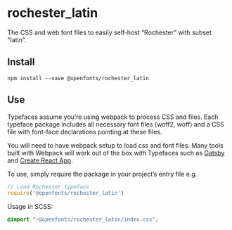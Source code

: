 
# rochester_latin

The CSS and web font files to easily self-host “Rochester” with subset "latin".

## Install

`npm install --save @openfonts/rochester_latin`

## Use

Typefaces assume you’re using webpack to process CSS and files. Each typeface
package includes all necessary font files (woff2, woff) and a CSS file with
font-face declarations pointing at these files.

You will need to have webpack setup to load css and font files. Many tools built
with Webpack will work out of the box with Typefaces such as [Gatsby](https://github.com/gatsbyjs/gatsby)
and [Create React App](https://github.com/facebookincubator/create-react-app).

To use, simply require the package in your project’s entry file e.g.

```javascript
// Load Rochester typeface
require('@openfonts/rochester_latin')
```

Usage in SCSS:
```scss
@import "~@openfonts/rochester_latin/index.css";
```
